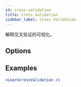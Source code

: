 ```yaml
---
id: cross-validation
title: Cross Validation
sidebar_label: Cross Validation
---
```


解释交叉验证的可视化。

## Options



## Examples

```jsx live
<LearnCrossValidation />
```

